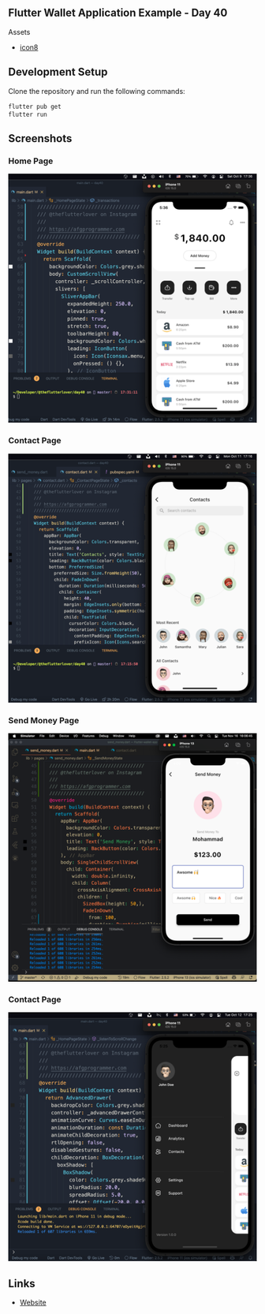 ## Flutter Wallet Application Example - Day 40
 

Assets 
* [icon8](https://icons8.com)


## Development Setup
Clone the repository and run the following commands:
```
flutter pub get
flutter run
```

## Screenshots

### Home Page
<img src="assets/screenshot/home-page.png" />

### Contact Page
<img src="assets/screenshot/contact-page-2.png" />

### Send Money Page
<img src="assets/screenshot/send-money-page.png" />

### Contact Page
<img src="assets/screenshot/drawer.png" />

## Links

* [Website](https://conveypride.github.io/)


